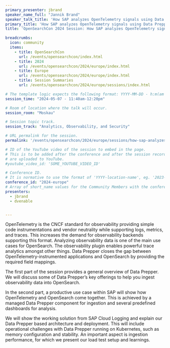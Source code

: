 ```yaml
---
primary_presenter: jbrand
speaker_name_full: "Jannik Brand"
speaker_talk_title: 'How SAP analyzes OpenTelemetry signals using Data Prepper'
primary_title: 'How SAP analyzes OpenTelemetry signals using Data Prepper'
title: 'OpenSearchCon 2024 Session: How SAP analyzes OpenTelemetry signals using Data Prepper'

breadcrumbs:
  icon: community
  items:
    - title: OpenSearchCon
      url: /events/opensearchcon/index.html
    - title: 2024
      url: /events/opensearchcon/2024/europe/index.html
    - title: Europe
      url: /events/opensearchcon/2024/europe/index.html
    - title: Session Summaries
      url: /events/opensearchcon/2024/europe/sessions/index.html

# The template logic expects the following format: YYYY-MM-DD - h:m(am|pm)-(h:m(am|pm))
session_time: "2024-05-07 - 11:40am-12:20pm"

# Room of location where the talk will occur.
session_room: "Moskau"

# Session topic track.
session_track: "Analytics, Observability, and Security"

# URL permalink for the session.
permalink: '/events/opensearchcon/2024/europe/sessions/how-sap-analyzes-opentelemetry-signals-using-data-prepper.html'

# ID of the YouTube video of the session to embed in the page.
# This is to be added after the conference and after the session recordings
# are uploaded to YouTube.
#youtube_video_id: 'SOME_YOUTUBE_VIDEO_ID'

# Conference ID.
# It is normative to use the format of 'YYYY-location-name', eg. '2023-north-america'.
conference_id: "2024-europe"
# Array of short_name values for the Community Members with the conference_speaker persona whom are presenting the session. This includes the primary_speaker indicated above and any other presenters (if any).
presenters:
  - jbrand
  - dvenable


---
```


OpenTelemetry is the CNCF standard for observability providing simple code instrumentations and vendor neutrality while supporting logs, metrics, and traces. This increases the demand for observability backends supporting this format. Analyzing observability data is one of the main use cases for OpenSearch. The observability plugin enables powerful trace analytics amongst other things. Data Prepper closes the gap between OpenTelemetry-instrumented applications and OpenSearch by providing the required field mappings.

The first part of the session provides a general overview of Data Prepper. We will discuss some of Data Prepper’s key offerings to help you ingest observability data into OpenSearch.

In the second part, a productive use case within SAP will show how OpenTelemetry and OpenSearch come together. This is achieved by a managed Data Prepper component for ingestion and several predefined dashboards for analysis.

We will show the working solution from SAP Cloud Logging and explain our Data Prepper based architecture and deployment. This will include operational challenges with Data Prepper running on Kubernetes, such as memory configuration and stability. An important aspect is ingestion performance, for which we present our load test setup and learnings.